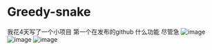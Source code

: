 # Greedy-snake 
我花4天写了一个小项目 第一个在发布的github
什么功能 尽管急
![image](https://github.com/user-attachments/assets/f20f18d5-f057-43d5-9007-49babd3ffc1f)
![image](https://github.com/user-attachments/assets/458f5218-a904-4387-ad39-25ff4125509d)
![image](https://github.com/user-attachments/assets/cb614977-53b6-4702-bd24-16d6f1d4e5fd)
